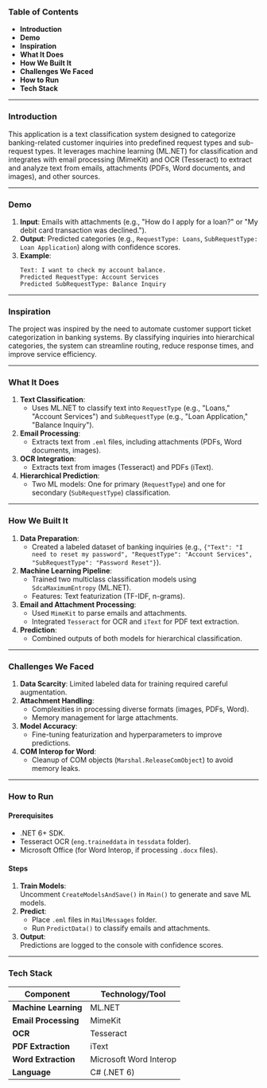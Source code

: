 ### **Table of Contents**
- **Introduction**
- **Demo**
- **Inspiration**
- **What It Does**
- **How We Built It**
- **Challenges We Faced**
- **How to Run**
- **Tech Stack**

---

### **Introduction**
This application is a text classification system designed to categorize banking-related customer inquiries into predefined request types and sub-request types. It leverages machine learning (ML.NET) for classification and integrates with email processing (MimeKit) and OCR (Tesseract) to extract and analyze text from emails, attachments (PDFs, Word documents, and images), and other sources.

---

### **Demo**
1. **Input**: Emails with attachments (e.g., "How do I apply for a loan?" or "My debit card transaction was declined.").  
2. **Output**: Predicted categories (e.g., `RequestType: Loans`, `SubRequestType: Loan Application`) along with confidence scores.  
3. **Example**:  
   ```plaintext
   Text: I want to check my account balance.
   Predicted RequestType: Account Services
   Predicted SubRequestType: Balance Inquiry
   ```

---

### **Inspiration**
The project was inspired by the need to automate customer support ticket categorization in banking systems. By classifying inquiries into hierarchical categories, the system can streamline routing, reduce response times, and improve service efficiency.

---


### **What It Does**
1. **Text Classification**:  
   - Uses ML.NET to classify text into `RequestType` (e.g., "Loans," "Account Services") and `SubRequestType` (e.g., "Loan Application," "Balance Inquiry").  
2. **Email Processing**:  
   - Extracts text from `.eml` files, including attachments (PDFs, Word documents, images).  
3. **OCR Integration**:  
   - Extracts text from images (Tesseract) and PDFs (iText).  
4. **Hierarchical Prediction**:  
   - Two ML models: One for primary (`RequestType`) and one for secondary (`SubRequestType`) classification.

---

### **How We Built It**
1. **Data Preparation**:  
   - Created a labeled dataset of banking inquiries (e.g., `{"Text": "I need to reset my password", "RequestType": "Account Services", "SubRequestType": "Password Reset"}`).  
2. **Machine Learning Pipeline**:  
   - Trained two multiclass classification models using `SdcaMaximumEntropy` (ML.NET).  
   - Features: Text featurization (TF-IDF, n-grams).  
3. **Email and Attachment Processing**:  
   - Used `MimeKit` to parse emails and attachments.  
   - Integrated `Tesseract` for OCR and `iText` for PDF text extraction.  
4. **Prediction**:  
   - Combined outputs of both models for hierarchical classification.

---

### **Challenges We Faced**
1. **Data Scarcity**: Limited labeled data for training required careful augmentation.  
2. **Attachment Handling**:  
   - Complexities in processing diverse formats (images, PDFs, Word).  
   - Memory management for large attachments.  
3. **Model Accuracy**:  
   - Fine-tuning featurization and hyperparameters to improve predictions.  
4. **COM Interop for Word**:  
   - Cleanup of COM objects (`Marshal.ReleaseComObject`) to avoid memory leaks.  

---

### **How to Run**
#### **Prerequisites**
- .NET 6+ SDK.  
- Tesseract OCR (`eng.traineddata` in `tessdata` folder).  
- Microsoft Office (for Word Interop, if processing `.docx` files).  

#### **Steps**
1. **Train Models**:  
   Uncomment `CreateModelsAndSave()` in `Main()` to generate and save ML models.  
2. **Predict**:  
   - Place `.eml` files in `MailMessages` folder.  
   - Run `PredictData()` to classify emails and attachments.  
3. **Output**:  
   Predictions are logged to the console with confidence scores.  

---

### **Tech Stack**
| Component               | Technology/Tool       |
|-------------------------|-----------------------|
| **Machine Learning**    | ML.NET               |
| **Email Processing**    | MimeKit              |
| **OCR**                 | Tesseract            |
| **PDF Extraction**      | iText                |
| **Word Extraction**     | Microsoft Word Interop |
| **Language**            | C# (.NET 6)          |
